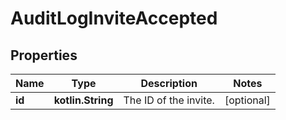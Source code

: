 
# AuditLogInviteAccepted

## Properties
| Name | Type | Description | Notes |
| ------------ | ------------- | ------------- | ------------- |
| **id** | **kotlin.String** | The ID of the invite. |  [optional] |



